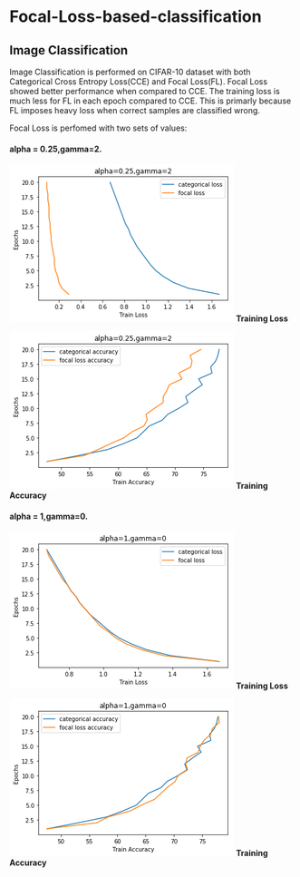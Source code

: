 # Focal-Loss-based-classification
## Image Classification
Image Classification is performed on CIFAR-10 dataset with both Categorical Cross Entropy Loss(CCE) and Focal Loss(FL). Focal Loss showed better performance when compared to CCE. The training loss is much less for FL in each epoch compared to CCE. This is primarly because FL imposes heavy loss when correct samples are classified wrong. 

Focal Loss is perfomed with two sets of values: 

#### alpha = 0.25,gamma=2.

![alt text](https://raw.githubusercontent.com/avinashsai/Focal-Loss-based-classification/master/Image%20Classification/loss_gamma2_alpha0.25.png)
   **Training Loss**  

![alt text](https://raw.githubusercontent.com/avinashsai/Focal-Loss-based-classification/master/Image%20Classification/accuracy_gamma2_alpha0.25.png)
   **Training Accuracy**

#### alpha = 1,gamma=0.

![alt text](https://raw.githubusercontent.com/avinashsai/Focal-Loss-based-classification/master/Image%20Classification/loss_gamma0_alpha1.png)
**Training Loss** 

![alt text](https://raw.githubusercontent.com/avinashsai/Focal-Loss-based-classification/master/Image%20Classification/accuracy_gamma0_alpha1.png)
**Training Accuracy**
